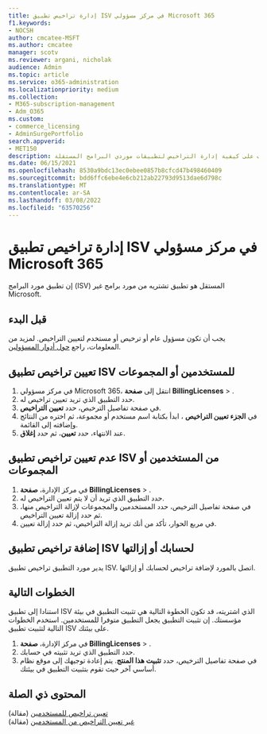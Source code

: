 ```yaml
---
title: إدارة تراخيص تطبيق ISV في مركز مسؤولي Microsoft 365
f1.keywords:
- NOCSH
author: cmcatee-MSFT
ms.author: cmcatee
manager: scotv
ms.reviewer: argani, nicholak
audience: Admin
ms.topic: article
ms.service: o365-administration
ms.localizationpriority: medium
ms.collection:
- M365-subscription-management
- Adm_O365
ms.custom:
- commerce_licensing
- AdminSurgePortfolio
search.appverid:
- MET150
description: تعرف على كيفية إدارة التراخيص لتطبيقات موردي البرامج المستقلة (ISV) في مركز مسؤولي Microsoft 365.
ms.date: 06/15/2021
ms.openlocfilehash: 8530a9bdc13ec0ebee0857b8cfcd47b498460409
ms.sourcegitcommit: bdd6ffc6ebe4e6cb212ab22793d9513dae6d798c
ms.translationtype: MT
ms.contentlocale: ar-SA
ms.lasthandoff: 03/08/2022
ms.locfileid: "63570256"
---
```

# <a name="manage-isv-app-licenses-in-the-microsoft-365-admin-center"></a>إدارة تراخيص تطبيق ISV في مركز مسؤولي Microsoft 365

إن تطبيق مورد البرامج (ISV) المستقل هو تطبيق تشتريه من مورد برامج غير Microsoft.

## <a name="before-you-begin"></a>قبل البدء

يجب أن تكون مسؤول عام أو ترخيص أو مستخدم لتعيين التراخيص. لمزيد من المعلومات، راجع [حول أدوار المسؤولين](../../admin/add-users/about-admin-roles.md).

## <a name="assign-isv-app-licenses-to-users-or-groups"></a>تعيين تراخيص تطبيق ISV للمستخدمين أو المجموعات

1. في مركز مسؤولي Microsoft 365، انتقل إلى **صفحة BillingLicenses** > .<a href="https://go.microsoft.com/fwlink/p/?linkid=842264" target="_blank"></a>
2. حدد التطبيق الذي تريد تعيين تراخيص له.
3. في صفحة تفاصيل الترخيص، حدد **تعيين التراخيص**.
4. في **الجزء تعيين التراخيص** ، ابدأ بكتابة اسم مستخدم أو مجموعة، ثم اختره من النتائج وإضافته إلى القائمة.
5. عند الانتهاء، حدد **تعيين**، ثم حدد **إغلاق**.

## <a name="unassign-isv-app-licenses-from-users-or-groups"></a>عدم تعيين تراخيص تطبيق ISV من المستخدمين أو المجموعات

1. في مركز الإدارة، **صفحة BillingLicenses** > .<a href="https://go.microsoft.com/fwlink/p/?linkid=842264" target="_blank"></a>
2. حدد التطبيق الذي تريد أن لا يتم تعيين التراخيص له.
3. في صفحة تفاصيل الترخيص، حدد المستخدمين والمجموعات لإزالة التراخيص منها، ثم حدد إزالة تعيين التراخيص.
4. في مربع الحوار، تأكد من أنك تريد إزالة التراخيص، ثم حدد إزالة تعيين.

## <a name="add-or-remove-isv-app-licenses-for-your-account"></a>إضافة تراخيص تطبيق ISV لحسابك أو إزالتها

يدير مورد التطبيق تراخيص تطبيق ISV. اتصل بالمورد لإضافة تراخيص لحسابك أو إزالتها.

## <a name="next-steps"></a>الخطوات التالية

استنادا إلى تطبيق ISV الذي اشتريته، قد تكون الخطوة التالية هي تثبيت التطبيق في بيئة مؤسستك. إن تثبيت التطبيق يجعل التطبيق متوفرا للمستخدمين. استخدم الخطوات التالية لتثبيت تطبيق ISV على بيئتك.

1. في مركز الإدارة، **صفحة BillingLicenses** > .<a href="https://go.microsoft.com/fwlink/p/?linkid=842264" target="_blank"></a>
2. حدد التطبيق الذي تريد تثبيته في حسابك.
3. في صفحة تفاصيل الترخيص، حدد **تثبيت هذا المنتج**. يتم إعادة توجيهك إلى موقع نظام أساسي آخر حيث تقوم بتثبيت التطبيق في بيئتك.

## <a name="related-content"></a>المحتوى ذي الصلة

[تعيين تراخيص للمستخدمين](../../admin/manage/assign-licenses-to-users.md) (مقالة) \
[غير تعيين التراخيص من المستخدمين](../../admin/manage/remove-licenses-from-users.md) (مقالة)
